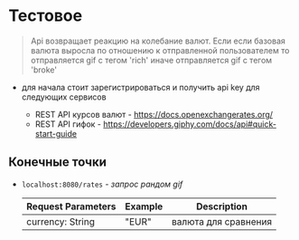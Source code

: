 # Тестовое 
>Api  возвращает реакцию на колебание валют. Если если базовая валюта выросла по отношению к отправленной пользователем то отправляется gif с тегом 'rich'
иначе отправляется gif  с тегом 'broke'
- для начала стоит зарегистрироваться и получить api key для следующих сервисов 

    - REST API курсов валют - https://docs.openexchangerates.org/
    - REST API гифок - https://developers.giphy.com/docs/api#quick-start-guide
    
   
Конечные точки
----
  - `localhost:8080/rates` *- запрос рандом gif*
    
    | Request Parameters | Example | Description |
    | ------------- | ------------- |-------------|
    | currency: String | "EUR" | валюта для сравнения  |
